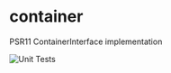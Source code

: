# container
PSR11 ContainerInterface implementation

![Unit Tests](https://github.com/xudid/container/actions/workflows/php.yml/badge.svg)

